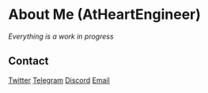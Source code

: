 # About Me (AtHeartEngineer)

<i>Everything is a work in progress</i>

## Contact
[Twitter](https://twitter.com/AtHeartEngineer)
[Telegram](https://t.me/AtHeartEngineer)
[Discord](https://discordapp.com/users/261494679743365120)
[Email](https://website@heart.engineering)

